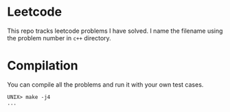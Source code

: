 # Leetcode
This repo tracks leetcode problems I have solved. I name the filename using the problem number in `c++` directory. 

# Compilation
You can compile all the problems and run it with your own test cases.
```
UNIX> make -j4
...
```
